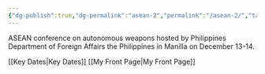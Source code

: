 ```yaml
---
{"dg-publish":true,"dg-permalink":"asean-2","permalink":"/asean-2/","tags":["event","conference"]}
---
```


ASEAN conference on autonomous weapons hosted by Philippines Department of Foreign Affairs the Philippines in Manilla on December 13-14.

[[Key Dates\|Key Dates]]
[[My Front Page\|My Front Page]]


